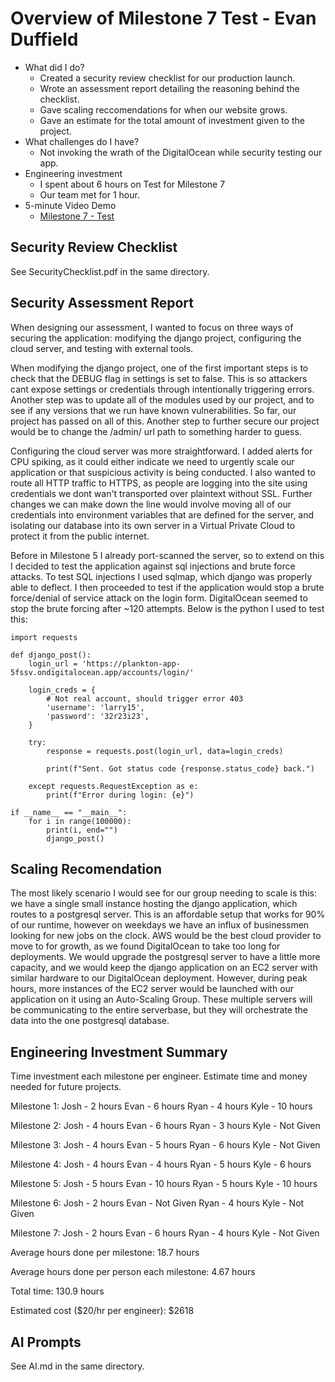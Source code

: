 # Overview of Milestone 7 Test - Evan Duffield

* What did I do?
    * Created a security review checklist for our production launch.
    * Wrote an assessment report detailing the reasoning behind the checklist.
    * Gave scaling reccomendations for when our website grows.
    * Gave an estimate for the total amount of investment given to the project.
* What challenges do I have?
    * Not invoking the wrath of the DigitalOcean while security testing our app.
* Engineering investment
    * I spent about 6 hours on Test for Milestone 7
    * Our team met for 1 hour.
* 5-minute Video Demo
    * [Milestone 7 - Test](https://drive.google.com/file/d/1VatoGl2OmBJ-q2dNwDQ_S-39b5Fg0lyK/view?usp=sharing)

## Security Review Checklist

See SecurityChecklist.pdf in the same directory.

## Security Assessment Report

When designing our assessment, I wanted to focus on three ways of securing the application: modifying the django project, configuring the cloud server, and testing with external tools.

When modifying the django project, one of the first important steps is to check that the DEBUG flag in settings is set to false. This is so attackers cant expose settings or credentials through intentionally triggering errors. Another step was to update all of the modules used by our project, and to see if any versions that we run have known vulnerabilities. So far, our project has passed on all of this. Another step to further secure our project would be to change the /admin/ url path to something harder to guess.

Configuring the cloud server was more straightforward. I added alerts for CPU spiking, as it could either indicate we need to urgently scale our application or that suspicious activity is being conducted. I also wanted to route all HTTP traffic to HTTPS, as people are logging into the site using credentials we dont wan't transported over plaintext without SSL. Further changes we can make down the line would involve moving all of our credentials into environment variables that are defined for the server, and isolating our database into its own server in a Virtual Private Cloud to protect it from the public internet.

Before in Milestone 5 I already port-scanned the server, so to extend on this I decided to test the application against sql injections and brute force attacks. To test SQL injections I used sqlmap, which django was properly able to deflect. I then proceeded to test if the application would stop a brute force/denial of service attack on the login form. DigitalOcean seemed to stop the brute forcing after ~120 attempts. Below is the python I used to test this:
```
import requests

def django_post():
    login_url = 'https://plankton-app-5fssv.ondigitalocean.app/accounts/login/'

    login_creds = {
        # Not real account, should trigger error 403
        'username': 'larry15',
        'password': '32r23i23',
    }

    try:
        response = requests.post(login_url, data=login_creds)

        print(f"Sent. Got status code {response.status_code} back.")

    except requests.RequestException as e:
        print(f"Error during login: {e}")

if __name__ == "__main__":
    for i in range(100000):
        print(i, end="")
        django_post()
```

## Scaling Recomendation

The most likely scenario I would see for our group needing to scale is this: we have a single small instance hosting the django application, which routes to a postgresql server. This is an affordable setup that works for 90% of our runtime, however on weekdays we have an influx of businessmen looking for new jobs on the clock. AWS would be the best cloud provider to move to for growth, as we found DigitalOcean to take too long for deployments. We would upgrade the postgresql server to have a little more capacity, and we would keep the django application on an EC2 server with similar hardware to our DigitalOcean deployment. However, during peak hours, more instances of the EC2 server would be launched with our application on it using an Auto-Scaling Group. These multiple servers will be communicating to the entire serverbase, but they will orchestrate the data into the one postgresql database.

## Engineering Investment Summary

Time investment each milestone per engineer. Estimate time and money needed for future projects.

Milestone 1:
Josh - 2 hours
Evan - 6 hours
Ryan - 4 hours
Kyle - 10 hours

Milestone 2:
Josh - 4 hours
Evan - 6 hours
Ryan - 3 hours
Kyle - Not Given

Milestone 3:
Josh - 4 hours
Evan - 5 hours
Ryan - 6 hours
Kyle - Not Given

Milestone 4:
Josh - 4 hours
Evan - 4 hours
Ryan - 5 hours
Kyle - 6 hours

Milestone 5:
Josh - 5 hours
Evan - 10 hours
Ryan - 5 hours
Kyle - 10 hours

Milestone 6:
Josh - 2 hours
Evan - Not Given
Ryan - 4 hours
Kyle - Not Given

Milestone 7:
Josh - 2 hours
Evan - 6 hours
Ryan - 4 hours
Kyle - Not Given

Average hours done per milestone: 18.7 hours

Average hours done per person each milestone: 4.67 hours

Total time: 130.9 hours

Estimated cost ($20/hr per engineer): $2618

## AI Prompts

See AI.md in the same directory.
